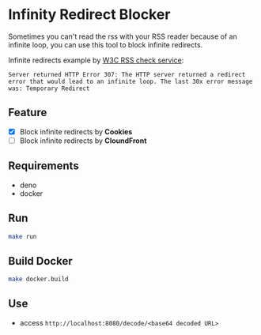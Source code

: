 # Infinity Redirect Blocker

Sometimes you can't read the rss with your RSS reader because of an infinite loop, you can use this tool to block infinite redirects.

Infinite redirects example by [W3C RSS check service](https://validator.w3.org/feed/check.cgi?url=http%3A%2F%2Foverseas.mofa.go.kr%2Fit-milano-ko%2Fbrd%2Frss.do%3FbrdId%3D8683):
```
Server returned HTTP Error 307: The HTTP server returned a redirect error that would lead to an infinite loop. The last 30x error message was: Temporary Redirect
````

## Feature

- [x] Block infinite redirects by **Cookies**
- [ ] Block infinite redirects by **CloundFront**

## Requirements

* deno
* docker

## Run

```bash
make run
```

## Build Docker

```bash
make docker.build
```

## Use

* access `http://localhost:8080/decode/<base64 decoded URL>`